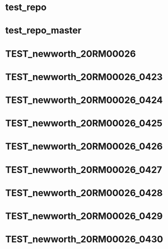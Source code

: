 # test_repo
# test_repo_master
# TEST_newworth_20RM00026
# TEST_newworth_20RM00026_0423
# TEST_newworth_20RM00026_0424
# TEST_newworth_20RM00026_0425
# TEST_newworth_20RM00026_0426

# TEST_newworth_20RM00026_0427

# TEST_newworth_20RM00026_0428

# TEST_newworth_20RM00026_0429

# TEST_newworth_20RM00026_0430
